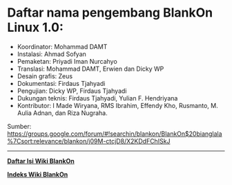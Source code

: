 # Daftar nama pengembang BlankOn Linux 1.0:

  - Koordinator: Mohammad DAMT
  - Instalasi: Ahmad Sofyan
  - Pemaketan: Priyadi Iman Nurcahyo
  - Translasi: Mohammad DAMT, Erwien dan Dicky WP
  - Desain grafis: Zeus
  - Dokumentasi: Firdaus Tjahyadi
  - Pengujian: Dicky WP, Firdaus Tjahyadi
  - Dukungan teknis: Firdaus Tjahyadi, Yulian F. Hendriyana
  - Kontributor: I Made Wiryana, RMS Ibrahim, Effendy Kho, Rusmanto,
    M. Aulia Adnan, dan Riza Nugraha.

Sumber: https://groups.google.com/forum/#!searchin/blankon/BlankOn$20bianglala%7Csort:relevance/blankon/j09M-ctcjD8/X2KDdFChISkJ


---
[**Daftar Isi Wiki BlankOn**](/DaftarIsi/README.md)
 
[**Indeks Wiki BlankOn**](/Indeks.md)



